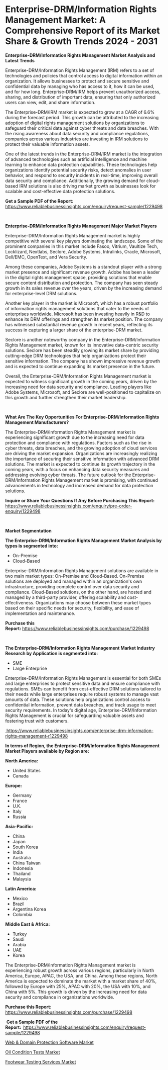 <p><h1>Enterprise-DRM/Information Rights Management Market: A Comprehensive Report of its Market Share & Growth Trends 2024 - 2031</h1></p><p><strong>Enterprise-DRM/Information Rights Management Market Analysis and Latest Trends</strong></p>
<p><p>Enterprise-DRM/Information Rights Management (IRM) refers to a set of technologies and policies that control access to digital information within an organization. It allows businesses to protect and secure sensitive and confidential data by managing who has access to it, how it can be used, and for how long. Enterprise-DRM/IRM helps prevent unauthorized access, sharing, and distribution of important data, ensuring that only authorized users can view, edit, and share information.</p><p>The Enterprise-DRM/IRM market is expected to grow at a CAGR of 6.6% during the forecast period. This growth can be attributed to the increasing adoption of digital rights management solutions by organizations to safeguard their critical data against cyber threats and data breaches. With the rising awareness about data security and compliance regulations, companies across various industries are investing in IRM solutions to protect their valuable information assets.</p><p>One of the latest trends in the Enterprise-DRM/IRM market is the integration of advanced technologies such as artificial intelligence and machine learning to enhance data protection capabilities. These technologies help organizations identify potential security risks, detect anomalies in user behavior, and respond to security incidents in real-time, improving overall data security and compliance. Additionally, the growing demand for cloud-based IRM solutions is also driving market growth as businesses look for scalable and cost-effective data protection solutions.</p></p>
<p><strong>Get a Sample PDF of the Report:&nbsp;</strong> <a href="https://www.reliablebusinessinsights.com/enquiry/request-sample/1229498">https://www.reliablebusinessinsights.com/enquiry/request-sample/1229498</a></p>
<p>&nbsp;</p>
<p><strong>Enterprise-DRM/Information Rights Management Major Market Players</strong></p>
<p><p>Enterprise-DRM/Information Rights Management market is highly competitive with several key players dominating the landscape. Some of the prominent companies in this market include Fasoo, Vitrium, Vaultize Tech, Locklizard, Nextlabs, Seclore, Adobe Systems, Intralinks, Oracle, Microsoft, Dell/EMC, OpenText, and Vera Security.</p><p>Among these companies, Adobe Systems is a standout player with a strong market presence and significant revenue growth. Adobe has been a leader in the digital rights management space, providing solutions that enable secure content distribution and protection. The company has seen steady growth in its sales revenue over the years, driven by the increasing demand for enterprise-level DRM solutions.</p><p>Another key player in the market is Microsoft, which has a robust portfolio of information rights management solutions that cater to the needs of enterprises worldwide. Microsoft has been investing heavily in R&D to enhance its DRM offerings and strengthen its market position. The company has witnessed substantial revenue growth in recent years, reflecting its success in capturing a larger share of the enterprise-DRM market.</p><p>Seclore is another noteworthy company in the Enterprise-DRM/Information Rights Management market, known for its innovative data-centric security solutions. Seclore has been steadily growing its market share by providing cutting-edge DRM technologies that help organizations protect their sensitive information. The company has shown impressive revenue growth and is expected to continue expanding its market presence in the future.</p><p>Overall, the Enterprise-DRM/Information Rights Management market is expected to witness significant growth in the coming years, driven by the increasing need for data security and compliance. Leading players like Adobe Systems, Microsoft, and Seclore are well-positioned to capitalize on this growth and further strengthen their market leadership.</p></p>
<p>&nbsp;</p>
<p><strong>What Are The Key Opportunities For Enterprise-DRM/Information Rights Management Manufacturers?</strong></p>
<p><p>The Enterprise-DRM/Information Rights Management market is experiencing significant growth due to the increasing need for data protection and compliance with regulations. Factors such as the rise in cyber threats, data breaches, and the growing adoption of cloud services are driving the market expansion. Organizations are increasingly realizing the importance of securing their sensitive information with advanced DRM solutions. The market is expected to continue its growth trajectory in the coming years, with a focus on enhancing data security measures and addressing evolving cyber threats. The future outlook for the Enterprise-DRM/Information Rights Management market is promising, with continued advancements in technology and increased demand for data protection solutions.</p></p>
<p><strong>Inquire or Share Your Questions If Any Before Purchasing This Report:</strong> <a href="https://www.reliablebusinessinsights.com/enquiry/pre-order-enquiry/1229498">https://www.reliablebusinessinsights.com/enquiry/pre-order-enquiry/1229498</a></p>
<p>&nbsp;</p>
<p><strong>Market Segmentation</strong></p>
<p><strong>The Enterprise-DRM/Information Rights Management Market Analysis by types is segmented into:</strong></p>
<p><ul><li>On-Premise</li><li>Cloud-Based</li></ul></p>
<p><p>Enterprise-DRM/Information Rights Management solutions are available in two main market types: On-Premise and Cloud-Based. On-Premise solutions are deployed and managed within an organization's own infrastructure, providing complete control over data security and compliance. Cloud-Based solutions, on the other hand, are hosted and managed by a third-party provider, offering scalability and cost-effectiveness. Organizations may choose between these market types based on their specific needs for security, flexibility, and ease of implementation and maintenance.</p></p>
<p><strong>Purchase this Report:&nbsp;</strong><a href="https://www.reliablebusinessinsights.com/purchase/1229498">https://www.reliablebusinessinsights.com/purchase/1229498</a></p>
<p>&nbsp;</p>
<p><strong>The Enterprise-DRM/Information Rights Management Market Industry Research by Application is segmented into:</strong></p>
<p><ul><li>SME</li><li>Large Enterprise</li></ul></p>
<p><p>Enterprise-DRM/Information Rights Management is essential for both SMEs and large enterprises to protect sensitive data and ensure compliance with regulations. SMEs can benefit from cost-effective DRM solutions tailored to their needs while large enterprises require robust systems to manage vast amounts of data. These solutions help organizations control access to confidential information, prevent data breaches, and track usage to meet security requirements. In today's digital age, Enterprise-DRM/Information Rights Management is crucial for safeguarding valuable assets and fostering trust with customers.</p></p>
<p><a href="https://www.reliablebusinessinsights.com/enterprise-drm-information-rights-management-r1229498">&nbsp;https://www.reliablebusinessinsights.com/enterprise-drm-information-rights-management-r1229498</a></p>
<p><strong>In terms of Region, the Enterprise-DRM/Information Rights Management Market Players available by Region are:</strong></p>
<p>
    <p> <strong> North America: </strong>
        <ul>
            <li>United States</li>
            <li>Canada</li>
        </ul>
        </p> 
    <p> <strong> Europe: </strong>
        <ul>
            <li>Germany</li>
            <li>France</li>
            <li>U.K.</li>
            <li>Italy</li>
            <li>Russia</li>
        </ul>
        </p> 
    <p> <strong> Asia-Pacific: </strong>
        <ul>
            <li>China</li>
            <li>Japan</li>
            <li>South Korea</li>
            <li>India</li>
            <li>Australia</li>
            <li>China Taiwan</li>
            <li>Indonesia</li>
            <li>Thailand</li>
            <li>Malaysia</li>
        </ul>
        </p> 
    <p> <strong> Latin America: </strong>
        <ul>
            <li>Mexico</li>
            <li>Brazil</li>
            <li>Argentina Korea</li>
            <li>Colombia</li>
        </ul>
        </p> 
    <p> <strong> Middle East & Africa: </strong>
        <ul>
            <li>Turkey</li>
            <li>Saudi</li>
            <li>Arabia</li>
            <li>UAE</li>
            <li>Korea</li>
        </ul>
    </p>
    </p>
<p><p>The Enterprise-DRM/Information Rights Management market is experiencing robust growth across various regions, particularly in North America, Europe, APAC, the USA, and China. Among these regions, North America is expected to dominate the market with a market share of 40%, followed by Europe with 25%, APAC with 20%, the USA with 10%, and China with 5%. This growth is driven by the increasing need for data security and compliance in organizations worldwide.</p></p>
<p><strong>Purchase this Report: </strong><a href="https://www.reliablebusinessinsights.com/purchase/1229498">https://www.reliablebusinessinsights.com/purchase/1229498</a></p>
<p>&nbsp;<strong>Get a Sample PDF of the Report:&nbsp;&nbsp;</strong><a href="https://www.reliablebusinessinsights.com/enquiry/request-sample/1229498">https://www.reliablebusinessinsights.com/enquiry/request-sample/1229498</a></p>
<p><strong></strong></p>
<p><p><a href="https://github.com/JennyferFeil2023/Market-Research-Report-List-1/blob/main/web-domain-protection-software-market.md">Web & Domain Protection Software Market</a></p><p><a href="https://github.com/janetchuadff364/Market-Research-Report-List-1/blob/main/oil-condition-tests-market.md">Oil Condition Tests Market</a></p><p><a href="https://github.com/amirvaghari/Market-Research-Report-List-1/blob/main/footwear-testing-services-market.md">Footwear Testing Services Market</a></p></p>